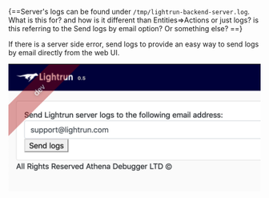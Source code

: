 {==Server's logs can be found under `/tmp/lightrun-backend-server.log`. What is this for? and how is it different than Entities=>Actions or just logs? is this referring to the Send logs by email option? Or something else? ==}

If there is a server side error, send logs to provide an easy way to send logs by email directly from the web UI.

![Send Logs](assets/images/manager-send-logs.png)